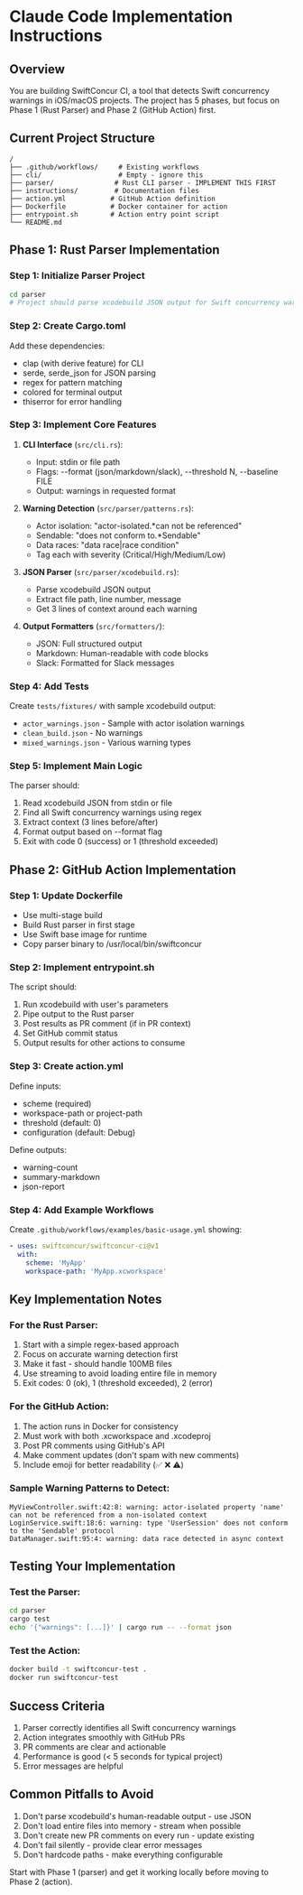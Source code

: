 # Claude Code Implementation Instructions

## Overview
You are building SwiftConcur CI, a tool that detects Swift concurrency warnings in iOS/macOS projects. The project has 5 phases, but focus on Phase 1 (Rust Parser) and Phase 2 (GitHub Action) first.

## Current Project Structure
```
/
├── .github/workflows/     # Existing workflows
├── cli/                   # Empty - ignore this
├── parser/               # Rust CLI parser - IMPLEMENT THIS FIRST
├── instructions/         # Documentation files
├── action.yml           # GitHub Action definition
├── Dockerfile           # Docker container for action
├── entrypoint.sh        # Action entry point script
└── README.md
```

## Phase 1: Rust Parser Implementation

### Step 1: Initialize Parser Project
```bash
cd parser
# Project should parse xcodebuild JSON output for Swift concurrency warnings
```

### Step 2: Create Cargo.toml
Add these dependencies:
- clap (with derive feature) for CLI
- serde, serde_json for JSON parsing
- regex for pattern matching
- colored for terminal output
- thiserror for error handling

### Step 3: Implement Core Features
1. **CLI Interface** (`src/cli.rs`):
   - Input: stdin or file path
   - Flags: --format (json/markdown/slack), --threshold N, --baseline FILE
   - Output: warnings in requested format

2. **Warning Detection** (`src/parser/patterns.rs`):
   - Actor isolation: "actor-isolated.*can not be referenced"
   - Sendable: "does not conform to.*Sendable"
   - Data races: "data race|race condition"
   - Tag each with severity (Critical/High/Medium/Low)

3. **JSON Parser** (`src/parser/xcodebuild.rs`):
   - Parse xcodebuild JSON output
   - Extract file path, line number, message
   - Get 3 lines of context around each warning

4. **Output Formatters** (`src/formatters/`):
   - JSON: Full structured output
   - Markdown: Human-readable with code blocks
   - Slack: Formatted for Slack messages

### Step 4: Add Tests
Create `tests/fixtures/` with sample xcodebuild output:
- `actor_warnings.json` - Sample with actor isolation warnings
- `clean_build.json` - No warnings
- `mixed_warnings.json` - Various warning types

### Step 5: Implement Main Logic
The parser should:
1. Read xcodebuild JSON from stdin or file
2. Find all Swift concurrency warnings using regex
3. Extract context (3 lines before/after)
4. Format output based on --format flag
5. Exit with code 0 (success) or 1 (threshold exceeded)

## Phase 2: GitHub Action Implementation

### Step 1: Update Dockerfile
- Use multi-stage build
- Build Rust parser in first stage
- Use Swift base image for runtime
- Copy parser binary to /usr/local/bin/swiftconcur

### Step 2: Implement entrypoint.sh
The script should:
1. Run xcodebuild with user's parameters
2. Pipe output to the Rust parser
3. Post results as PR comment (if in PR context)
4. Set GitHub commit status
5. Output results for other actions to consume

### Step 3: Create action.yml
Define inputs:
- scheme (required)
- workspace-path or project-path
- threshold (default: 0)
- configuration (default: Debug)

Define outputs:
- warning-count
- summary-markdown
- json-report

### Step 4: Add Example Workflows
Create `.github/workflows/examples/basic-usage.yml` showing:
```yaml
- uses: swiftconcur/swiftconcur-ci@v1
  with:
    scheme: 'MyApp'
    workspace-path: 'MyApp.xcworkspace'
```

## Key Implementation Notes

### For the Rust Parser:
1. Start with a simple regex-based approach
2. Focus on accurate warning detection first
3. Make it fast - should handle 100MB files
4. Use streaming to avoid loading entire file in memory
5. Exit codes: 0 (ok), 1 (threshold exceeded), 2 (error)

### For the GitHub Action:
1. The action runs in Docker for consistency
2. Must work with both .xcworkspace and .xcodeproj
3. Post PR comments using GitHub's API
4. Make comment updates (don't spam with new comments)
5. Include emoji for better readability (✅ ❌ ⚠️)

### Sample Warning Patterns to Detect:
```
MyViewController.swift:42:8: warning: actor-isolated property 'name' can not be referenced from a non-isolated context
LoginService.swift:18:6: warning: type 'UserSession' does not conform to the 'Sendable' protocol
DataManager.swift:95:4: warning: data race detected in async context
```

## Testing Your Implementation

### Test the Parser:
```bash
cd parser
cargo test
echo '{"warnings": [...]}' | cargo run -- --format json
```

### Test the Action:
```bash
docker build -t swiftconcur-test .
docker run swiftconcur-test
```

## Success Criteria
1. Parser correctly identifies all Swift concurrency warnings
2. Action integrates smoothly with GitHub PRs
3. PR comments are clear and actionable
4. Performance is good (< 5 seconds for typical project)
5. Error messages are helpful

## Common Pitfalls to Avoid
1. Don't parse xcodebuild's human-readable output - use JSON
2. Don't load entire files into memory - stream when possible
3. Don't create new PR comments on every run - update existing
4. Don't fail silently - provide clear error messages
5. Don't hardcode paths - make everything configurable

Start with Phase 1 (parser) and get it working locally before moving to Phase 2 (action).